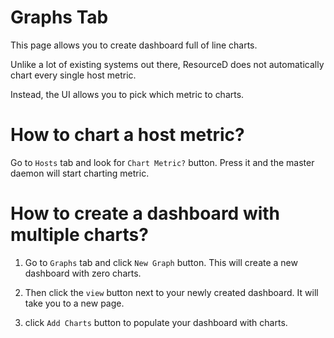# Graphs Tab

This page allows you to create dashboard full of line charts.

Unlike a lot of existing systems out there, ResourceD does not automatically chart every single host metric.

Instead, the UI allows you to pick which metric to charts.


# How to chart a host metric?

Go to `Hosts` tab and look for `Chart Metric?` button. Press it and the master daemon will start charting metric.


# How to create a dashboard with multiple charts?

1. Go to `Graphs` tab and click `New Graph` button. This will create a new dashboard with zero charts.

2. Then click the `view` button next to your newly created dashboard. It will take you to a new page.

3. click `Add Charts` button to populate your dashboard with charts.
